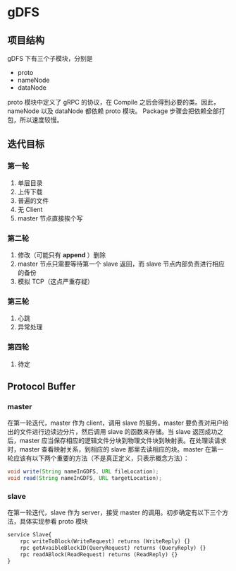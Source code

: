 # gDFS

## 项目结构

gDFS 下有三个子模块，分别是

- proto
- nameNode
- dataNode

proto 模块中定义了 gRPC 的协议，在 Compile 之后会得到必要的类。因此，nameNode 以及 dataNode 都依赖 proto 模块。
Package 步骤会把依赖全部打包，所以速度较慢。
## 迭代目标

### 第一轮

1. 单层目录
2. 上传下载
3. 普遍的文件
4. 无 Client
5. master 节点直接挨个写

### 第二轮

1. 修改（可能只有 **append** ）删除
2. master 节点只需要等待第一个 slave 返回，而 slave 节点内部负责进行相应的备份
3. 模拟 TCP（这点严重存疑）

### 第三轮 

1. 心跳
2. 异常处理

### 第四轮

1. 待定



## Protocol Buffer

### master

在第一轮迭代，master 作为 client，调用 slave 的服务。master 要负责对用户给出的文件进行边读边分片，然后调用 slave 的函数来存储。当 slave 返回成功之后，master 应当保存相应的逻辑文件分块到物理文件块到映射表。在处理读请求时，master 查看映射关系，到相应的 slave 那里去读相应的块。master 在第一轮应该有以下两个重要的方法（不是真正定义，只表示概念方法）：

```java
void write(String nameInGDFS, URL fileLocation);
void read(String nameInGDFS, URL targetLocation);
```

### slave

在第一轮迭代，slave 作为 server，接受 master 的调用。初步确定有以下三个方法，具体实现参看 proto 模块 

```protobuf
service Slave{
    rpc writeToBlock(WriteRequest) returns (WriteReply) {}
    rpc getAvaibleBlockID(QueryRequest) returns (QueryReply) {}
    rpc readABlock(ReadRequest) returns (ReadReply) {}
}
```

